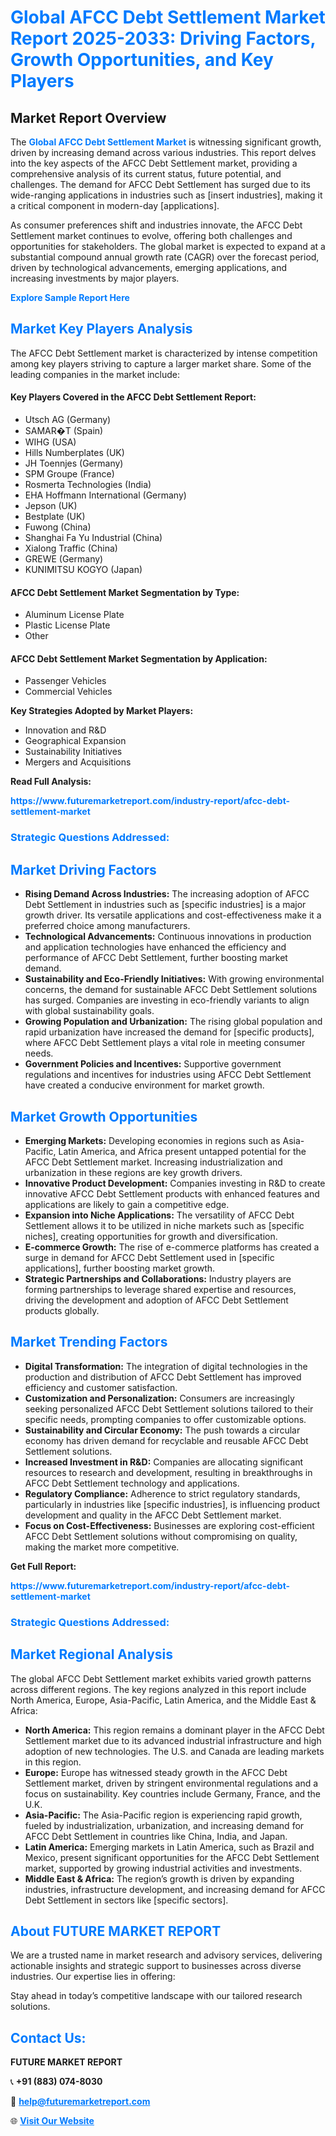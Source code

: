 <h1 style="color: #007BFF;">Global AFCC Debt Settlement Market Report 2025-2033: Driving Factors, Growth Opportunities, and Key Players</h1>

<section id="overview">
<h2>Market Report Overview</h2>
<p>The <a href="https://www.futuremarketreport.com/industry-report/afcc-debt-settlement-market" style="color: #007BFF; text-decoration: none;"><strong>Global AFCC Debt Settlement Market</strong></a> is witnessing significant growth, driven by increasing demand across various industries. This report delves into the key aspects of the AFCC Debt Settlement market, providing a comprehensive analysis of its current status, future potential, and challenges. The demand for AFCC Debt Settlement has surged due to its wide-ranging applications in industries such as [insert industries], making it a critical component in modern-day [applications].</p>
<p>As consumer preferences shift and industries innovate, the AFCC Debt Settlement market continues to evolve, offering both challenges and opportunities for stakeholders. The global market is expected to expand at a substantial compound annual growth rate (CAGR) over the forecast period, driven by technological advancements, emerging applications, and increasing investments by major players.</p>
</section>

<section id="overview">
<p><a href="https://www.futuremarketreport.com/request-sample/reportId=37320" style="color: #007BFF; text-decoration: none;"><strong>Explore Sample Report Here</strong></a></p>
</section>

<section id="key-players">
<h2 style="color: #007BFF;">Market Key Players Analysis</h2>
<p>The AFCC Debt Settlement market is characterized by intense competition among key players striving to capture a larger market share. Some of the leading companies in the market include:</p>
<h4>Key Players Covered in the AFCC Debt Settlement Report:</h4>
<ul><li>Utsch AG (Germany)</li><li>SAMAR�T (Spain)</li><li>WIHG (USA)</li><li>Hills Numberplates (UK)</li><li>JH Toennjes (Germany)</li><li>SPM Groupe (France)</li><li>Rosmerta Technologies (India)</li><li>EHA Hoffmann International (Germany)</li><li>Jepson (UK)</li><li>Bestplate (UK)</li><li>Fuwong (China)</li><li>Shanghai Fa Yu Industrial (China)</li><li>Xialong Traffic (China)</li><li>GREWE (Germany)</li><li>KUNIMITSU KOGYO (Japan)</li></ul>
<h4>AFCC Debt Settlement Market Segmentation by Type:</h4>
<ul><li>Aluminum License Plate</li><li>Plastic License Plate</li><li>Other</li></ul>

<h4>AFCC Debt Settlement Market Segmentation by Application:</h4>
<ul><li>Passenger Vehicles</li><li>Commercial Vehicles</li></ul>
<p><strong>Key Strategies Adopted by Market Players:</strong></p>
<ul>
<li>Innovation and R&D</li>
<li>Geographical Expansion</li>
<li>Sustainability Initiatives</li>
<li>Mergers and Acquisitions</li>
</ul>
</section>

<section>
<p><strong>Read Full Analysis: </strong></p><a href="https://www.futuremarketreport.com/industry-report/afcc-debt-settlement-market" style="color: #007BFF; text-decoration: none;"><strong>https://www.futuremarketreport.com/industry-report/afcc-debt-settlement-market</strong></a>
<h3 style="color: #007BFF;">Strategic Questions Addressed:</h3>
</section>

<section id="driving-factors">
<h2 style="color: #007BFF;">Market Driving Factors</h2>
<ul>
<li><strong>Rising Demand Across Industries:</strong> The increasing adoption of AFCC Debt Settlement in industries such as [specific industries] is a major growth driver. Its versatile applications and cost-effectiveness make it a preferred choice among manufacturers.</li>
<li><strong>Technological Advancements:</strong> Continuous innovations in production and application technologies have enhanced the efficiency and performance of AFCC Debt Settlement, further boosting market demand.</li>
<li><strong>Sustainability and Eco-Friendly Initiatives:</strong> With growing environmental concerns, the demand for sustainable AFCC Debt Settlement solutions has surged. Companies are investing in eco-friendly variants to align with global sustainability goals.</li>
<li><strong>Growing Population and Urbanization:</strong> The rising global population and rapid urbanization have increased the demand for [specific products], where AFCC Debt Settlement plays a vital role in meeting consumer needs.</li>
<li><strong>Government Policies and Incentives:</strong> Supportive government regulations and incentives for industries using AFCC Debt Settlement have created a conducive environment for market growth.</li>
</ul>
</section>

<section id="growth-opportunities">
<h2 style="color: #007BFF;">Market Growth Opportunities</h2>
<ul>
<li><strong>Emerging Markets:</strong> Developing economies in regions such as Asia-Pacific, Latin America, and Africa present untapped potential for the AFCC Debt Settlement market. Increasing industrialization and urbanization in these regions are key growth drivers.</li>
<li><strong>Innovative Product Development:</strong> Companies investing in R&D to create innovative AFCC Debt Settlement products with enhanced features and applications are likely to gain a competitive edge.</li>
<li><strong>Expansion into Niche Applications:</strong> The versatility of AFCC Debt Settlement allows it to be utilized in niche markets such as [specific niches], creating opportunities for growth and diversification.</li>
<li><strong>E-commerce Growth:</strong> The rise of e-commerce platforms has created a surge in demand for AFCC Debt Settlement used in [specific applications], further boosting market growth.</li>
<li><strong>Strategic Partnerships and Collaborations:</strong> Industry players are forming partnerships to leverage shared expertise and resources, driving the development and adoption of AFCC Debt Settlement products globally.</li>
</ul>
</section>

<section id="trending-factors">
<h2 style="color: #007BFF;">Market Trending Factors</h2>
<ul>
<li><strong>Digital Transformation:</strong> The integration of digital technologies in the production and distribution of AFCC Debt Settlement has improved efficiency and customer satisfaction.</li>
<li><strong>Customization and Personalization:</strong> Consumers are increasingly seeking personalized AFCC Debt Settlement solutions tailored to their specific needs, prompting companies to offer customizable options.</li>
<li><strong>Sustainability and Circular Economy:</strong> The push towards a circular economy has driven demand for recyclable and reusable AFCC Debt Settlement solutions.</li>
<li><strong>Increased Investment in R&D:</strong> Companies are allocating significant resources to research and development, resulting in breakthroughs in AFCC Debt Settlement technology and applications.</li>
<li><strong>Regulatory Compliance:</strong> Adherence to strict regulatory standards, particularly in industries like [specific industries], is influencing product development and quality in the AFCC Debt Settlement market.</li>
<li><strong>Focus on Cost-Effectiveness:</strong> Businesses are exploring cost-efficient AFCC Debt Settlement solutions without compromising on quality, making the market more competitive.</li>
</ul>
</section>

<section>
<p><strong>Get Full Report: </strong></p><a href="https://www.futuremarketreport.com/industry-report/afcc-debt-settlement-market" style="color: #007BFF; text-decoration: none;"><strong>https://www.futuremarketreport.com/industry-report/afcc-debt-settlement-market</strong></a>
<h3 style="color: #007BFF;">Strategic Questions Addressed:</h3>
</section>


<section id="regional-analysis">
<h2 style="color: #007BFF;">Market Regional Analysis</h2>
<p>The global AFCC Debt Settlement market exhibits varied growth patterns across different regions. The key regions analyzed in this report include North America, Europe, Asia-Pacific, Latin America, and the Middle East & Africa:</p>
<ul>
<li><strong>North America:</strong> This region remains a dominant player in the AFCC Debt Settlement market due to its advanced industrial infrastructure and high adoption of new technologies. The U.S. and Canada are leading markets in this region.</li>
<li><strong>Europe:</strong> Europe has witnessed steady growth in the AFCC Debt Settlement market, driven by stringent environmental regulations and a focus on sustainability. Key countries include Germany, France, and the U.K.</li>
<li><strong>Asia-Pacific:</strong> The Asia-Pacific region is experiencing rapid growth, fueled by industrialization, urbanization, and increasing demand for AFCC Debt Settlement in countries like China, India, and Japan.</li>
<li><strong>Latin America:</strong> Emerging markets in Latin America, such as Brazil and Mexico, present significant opportunities for the AFCC Debt Settlement market, supported by growing industrial activities and investments.</li>
<li><strong>Middle East & Africa:</strong> The region’s growth is driven by expanding industries, infrastructure development, and increasing demand for AFCC Debt Settlement in sectors like [specific sectors].</li>
</ul>
</section>

<footer>
<h2 style="color: #007BFF;">About FUTURE MARKET REPORT</h2>
<p>We are a trusted name in market research and advisory services, delivering actionable insights and strategic support to businesses across diverse industries. Our expertise lies in offering:</p>

<p>Stay ahead in today’s competitive landscape with our tailored research solutions.</p>

<h2 style="color: #007BFF;">Contact Us:</h2>
<p><strong>FUTURE MARKET REPORT</strong></p>
<p>📞 <strong>+91 (883) 074-8030</strong></p>
<p>📧 <strong><a href="mailto:help@futuremarketreport.com" style="color: #007BFF;">help@futuremarketreport.com</a></strong></p>
<p>🌐 <strong><a href="https://www.futuremarketreport.com/" style="color: #007BFF;">Visit Our Website</a></strong></p>
</footer>